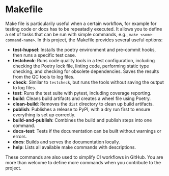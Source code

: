 # Makefile


Make file is particularily useful when a certain workflow, for example for testing code or docs has to be repeatadly executed. It allows you to define a set of tasks that can be run with simple commands, e.g., `make <some-command-name>`. In this project, the Makefile provides several useful options:

- **test-hupsel**: Installs the poetry environment and pre-commit hooks, then runs a specific test case.
- **testcheck**: Runs code quality tools in a test configuration, including checking the Poetry lock file, linting code, performing static type checking, and checking for obsolete dependencies. Saves the results from the QC tools to log files.
- **check**: Similar to `testcheck`, but runs the tools without saving the output to log files.
- **test**: Runs the test suite with pytest, including coverage reporting.
- **build**: Cleans build artifacts and creates a wheel file using Poetry.
- **clean-build**: Removes the `dist` directory to clean up build artifacts.
- **publish**: Publishes a release to PyPI, with a dry run first to ensure everything is set up correctly.
- **build-and-publish**: Combines the build and publish steps into one command.
- **docs-test**: Tests if the documentation can be built without warnings or errors.
- **docs**: Builds and serves the documentation locally.
- **help**: Lists all available make commands with descriptions.

These commands are also used to simplify CI workflows in GitHub. You are more than welcome to define more commands when you contribute to the project.
